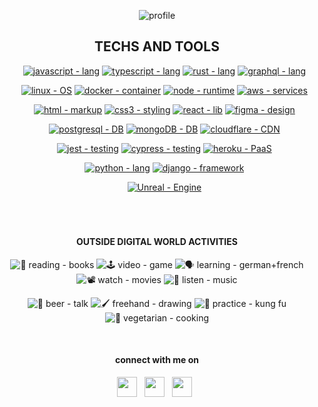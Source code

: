 <div align="center">

![profile](https://github.com/git-BR/git-BR/raw/master/icons/profileHeaderSVG.svg)

</div>

<div align="center">

## TECHS AND TOOLS

</div>

<div align="center">
  
  <ol>
  
  [![javascript - lang](https://img.shields.io/badge/javascript-lang-F7DF1E?style=for-the-badge&logo=javascript)](https://developer.mozilla.org/en-US/docs/Web/JavaScript)
  [![typescript - lang](https://img.shields.io/badge/typescript-lang-3178C6?style=for-the-badge&logo=typescript)](https://www.typescriptlang.org/)
  [![rust - lang](https://img.shields.io/badge/rust-lang-000000?style=for-the-badge&logo=rust)](https://www.rust-lang.org/)
  [![graphql - lang](https://img.shields.io/badge/graphql-lang-E10098?style=for-the-badge&logo=graphql)](https://graphql.org/)

[![linux - OS](https://img.shields.io/badge/linux-OS-FCC624?style=for-the-badge&logo=linux)](https://linuxfoundation.org/)
[![docker - container](https://img.shields.io/badge/docker-container-2496ED?style=for-the-badge&logo=docker)](https://docker.com)
[![node - runtime](https://img.shields.io/badge/node-runtime-339933?style=for-the-badge&logo=node.js)](https://docker.com)
[![aws - services](https://img.shields.io/badge/aws-services-232F3E?style=for-the-badge&logo=Amazon+AWS)](https://docker.com)

[![html - markup](https://img.shields.io/badge/html-markup-E34F26?style=for-the-badge&logo=html5)](https://developer.mozilla.org/en-US/docs/Web/HTML)
[![css3 - styling](https://img.shields.io/badge/css3-styling-1572B6?style=for-the-badge&logo=css3)](https://developer.mozilla.org/en-US/docs/Web/CSS)
[![react - lib](https://img.shields.io/badge/react-lib-61DAFB?style=for-the-badge&logo=react)](https://reactjs.org/)
[![figma - design](https://img.shields.io/badge/figma-design-F24E1E?style=for-the-badge&logo=figma)](https://www.figma.com/)

[![postgresql - DB](https://img.shields.io/badge/postgresql-DB-4169E1?style=for-the-badge&logo=postgresql)](https://www.postgresql.org/)
[![mongoDB - DB](https://img.shields.io/badge/mongoDB-DB-47A248?style=for-the-badge&logo=mongodb)](https://www.mongodb.com/)
[![cloudflare - CDN](https://img.shields.io/badge/cloudflare-CDN-F38020?style=for-the-badge&logo=cloudflare)](https://www.cloudflare.com/)

[![jest - testing](https://img.shields.io/badge/jest-testing-C21325?style=for-the-badge&logo=jest)](https://jestjs.io/)
[![cypress - testing](https://img.shields.io/badge/cypress-testing-17202C?style=for-the-badge&logo=cypress)](https://www.cypress.io/)
[![heroku - PaaS](https://img.shields.io/badge/heroku-SaaS-430098?style=for-the-badge&logo=heroku)](https://www.heroku.com/)

[![python - lang](https://img.shields.io/badge/python-lang-3776AB?style=for-the-badge&logo=python)](https://www.python.org/)
[![django - framework](https://img.shields.io/badge/django-framework-092E20?style=for-the-badge&logo=django)](https://www.djangoproject.com/)

[![Unreal - Engine](https://img.shields.io/badge/Unreal-Engine-0E1128?style=for-the-badge&logo=unreal+engine)](https://www.unrealengine.com/en-US/)

  </ol>

</div>

<br>

<div align="center">

#

#### OUTSIDE DIGITAL WORLD ACTIVITIES

![📖 reading - books](https://img.shields.io/badge/📖_reading-books-F09D13)
![🕹️ video - game](https://img.shields.io/badge/🕹️_video-game-E60012)
![🗣️ learning  - german+french](https://img.shields.io/badge/🗣️_learning_-german%2Bfrench-458CF5)
![📽️ watch - movies](https://img.shields.io/badge/📽️_watch-movies-3955A3)
![🎸 listen - music](https://img.shields.io/badge/🎸_listen-music-DC382D)

![🍻 beer - talk](https://img.shields.io/badge/🍻_beer-talk-FFD900)
![🖌️ freehand - drawing](https://img.shields.io/badge/🖌️_freehand-drawing-F37626)
![🥷 practice - kung fu](https://img.shields.io/badge/🥷_practice-kung_fu-000000)
![🔪 vegetarian - cooking](https://img.shields.io/badge/🔪_vegetarian-cooking-88CE02)

  </details>
  
  <br>
  
#### connect with me on

<a href="https://twitter.com/BrenoRocha_twt"><img border-width="red" height="32" src="https://github.com/git-BR/git-BR/raw/master/icons/twitter.svg" ></a>&nbsp;&nbsp;
<a href="https://dev.to/brenorocha"><img height="32" src="https://github.com/git-BR/git-BR/raw/master/icons/devto_fill.svg" ></a>&nbsp;&nbsp;
<a href="https://br.linkedin.com/in/breno-rocha-dev"><img height="32" src="https://github.com/git-BR/git-BR/raw/master/icons/linkedin_fill.svg"></a>&nbsp;&nbsp;

</div>
